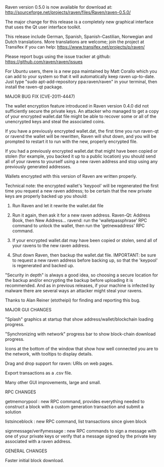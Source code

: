 Raven version 0.5.0 is now available for download at:
http://sourceforge.net/projects/raven/files/Raven/raven-0.5.0/

The major change for this release is a completely new graphical interface that uses the Qt user interface toolkit.

This release include German, Spanish, Spanish-Castilian, Norwegian and Dutch translations. More translations are welcome; join the project at Transifex if you can help:
https://www.transifex.net/projects/p/raven/

Please report bugs using the issue tracker at github:
https://github.com/raven/raven/issues

For Ubuntu users, there is a new ppa maintained by Matt Corallo which you can add to your system so that it will automatically keep raven up-to-date.  Just type "sudo apt-add-repository ppa:raven/raven" in your terminal, then install the raven-qt package.

MAJOR BUG FIX  (CVE-2011-4447)

The wallet encryption feature introduced in Raven version 0.4.0 did not sufficiently secure the private keys. An attacker who
managed to get a copy of your encrypted wallet.dat file might be able to recover some or all of the unencrypted keys and steal the
associated coins.

If you have a previously encrypted wallet.dat, the first time you run raven-qt or ravend the wallet will be rewritten, Raven will
shut down, and you will be prompted to restart it to run with the new, properly encrypted file.

If you had a previously encrypted wallet.dat that might have been copied or stolen (for example, you backed it up to a public
location) you should send all of your ravens to yourself using a new raven address and stop using any previously generated addresses.

Wallets encrypted with this version of Raven are written properly.

Technical note: the encrypted wallet's 'keypool' will be regenerated the first time you request a new raven address; to be certain that the
new private keys are properly backed up you should:

1. Run Raven and let it rewrite the wallet.dat file

2. Run it again, then ask it for a new raven address.
Raven-Qt: Address Book, then New Address...
ravend: run the 'walletpassphrase' RPC command to unlock the wallet,  then run the 'getnewaddress' RPC command.

3. If your encrypted wallet.dat may have been copied or stolen, send  all of your ravens to the new raven address.

4. Shut down Raven, then backup the wallet.dat file.
IMPORTANT: be sure to request a new raven address before backing up, so that the 'keypool' is regenerated and backed up.

"Security in depth" is always a good idea, so choosing a secure location for the backup and/or encrypting the backup before uploading it is recommended. And as in previous releases, if your machine is infected by malware there are several ways an attacker might steal your ravens.

Thanks to Alan Reiner (etotheipi) for finding and reporting this bug.

MAJOR GUI CHANGES

"Splash" graphics at startup that show address/wallet/blockchain loading progress.

"Synchronizing with network" progress bar to show block-chain download progress.

Icons at the bottom of the window that show how well connected you are to the network, with tooltips to display details.

Drag and drop support for raven: URIs on web pages.

Export transactions as a .csv file.

Many other GUI improvements, large and small.

RPC CHANGES

getmemorypool : new RPC command, provides everything needed to construct a block with a custom generation transaction and submit a solution

listsinceblock : new RPC command, list transactions since given block

signmessage/verifymessage : new RPC commands to sign a message with one of your private keys or verify that a message signed by the private key associated with a raven address.

GENERAL CHANGES

Faster initial block download.
